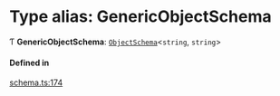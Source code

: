 # Type alias: GenericObjectSchema

Ƭ **GenericObjectSchema**: [`ObjectSchema`](../interfaces/ObjectSchema.md)<`string`, `string`\>

#### Defined in

[schema.ts:174](https://github.com/coda/packs-sdk/blob/main/schema.ts#L174)
